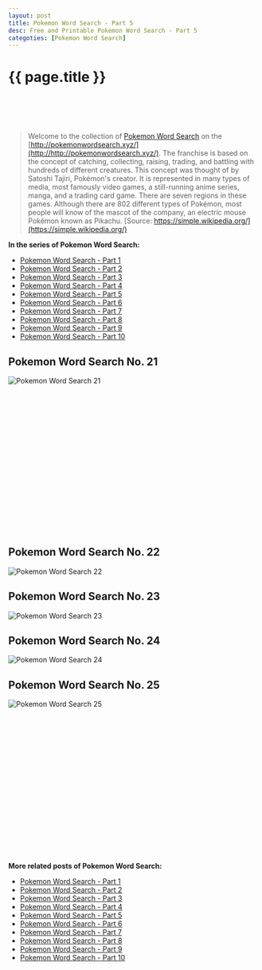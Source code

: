 ```yaml
---
layout: post
title: Pokemon Word Search - Part 5
desc: Free and Printable Pokemon Word Search - Part 5
categoties: [Pokemon Word Search]
---
```

{{ page.title }}
================
<script async src="//pagead2.googlesyndication.com/pagead/js/adsbygoogle.js"></script><!-- UnderTitleAds --> <ins class="adsbygoogle" style="display:inline-block;width:468px;height:60px" data-ad-client="ca-pub-6753140515841889" data-ad-slot="4010138290"></ins><script> (adsbygoogle = window.adsbygoogle || []).push({}); </script>

> Welcome to the collection of [Pokemon Word Search](http://http://pokemonwordsearch.xyz/) on the [http://pokemonwordsearch.xyz/](http://http://pokemonwordsearch.xyz/). The franchise is based on the concept of catching, collecting, raising, trading, and battling with hundreds of different creatures. This concept was thought of by Satoshi Tajiri, Pokémon's creator. It is represented in many types of media, most famously video games, a still-running anime series, manga, and a trading card game. There are seven regions in these games. Although there are 802 different types of Pokémon, most people will know of the mascot of the company, an electric mouse Pokémon known as Pikachu. [Source: https://simple.wikipedia.org/](https://simple.wikipedia.org/)

**In the series of Pokemon Word Search:**

* [Pokemon Word Search - Part 1](http://http://pokemonwordsearch.xyz/2018/04/26/Pokemon-Word-Search-part-1.html)
* [Pokemon Word Search - Part 2](http://http://pokemonwordsearch.xyz/2018/04/26/Pokemon-Word-Search-part-2.html)
* [Pokemon Word Search - Part 3](http://http://pokemonwordsearch.xyz/2018/04/26/Pokemon-Word-Search-part-3.html)
* [Pokemon Word Search - Part 4](http://http://pokemonwordsearch.xyz/2018/04/26/Pokemon-Word-Search-part-4.html)
* [Pokemon Word Search - Part 5](http://http://pokemonwordsearch.xyz/2018/04/26/Pokemon-Word-Search-part-5.html)
* [Pokemon Word Search - Part 6](http://http://pokemonwordsearch.xyz/2018/04/26/Pokemon-Word-Search-part-6.html)
* [Pokemon Word Search - Part 7](http://http://pokemonwordsearch.xyz/2018/04/26/Pokemon-Word-Search-part-7.html)
* [Pokemon Word Search - Part 8](http://http://pokemonwordsearch.xyz/2018/04/26/Pokemon-Word-Search-part-8.html)
* [Pokemon Word Search - Part 9](http://http://pokemonwordsearch.xyz/2018/04/26/Pokemon-Word-Search-part-9.html)
* [Pokemon Word Search - Part 10](http://http://pokemonwordsearch.xyz/2018/04/26/Pokemon-Word-Search-part-10.html)

## Pokemon Word Search No. 21
![Pokemon Word Search 21](http://http://pokemonwordsearch.xyz/images/Pokemon-Word-Search%20(21).jpg "Pokemon Word Search 21")

<script async src="//pagead2.googlesyndication.com/pagead/js/adsbygoogle.js"></script><!-- Texxtonly --><ins class="adsbygoogle" style="display:inline-block;width:336px;height:280px" data-ad-client="ca-pub-6753140515841889" data-ad-slot="3207852233"></ins><script>(adsbygoogle = window.adsbygoogle || []).push({}); </script>

## Pokemon Word Search No. 22
![Pokemon Word Search 22](http://http://pokemonwordsearch.xyz/images/Pokemon-Word-Search%20(22).jpg "Pokemon Word Search 22")

## Pokemon Word Search No. 23
![Pokemon Word Search 23](http://http://pokemonwordsearch.xyz/images/Pokemon-Word-Search%20(23).jpg "Pokemon Word Search 23")

## Pokemon Word Search No. 24
![Pokemon Word Search 24](http://http://pokemonwordsearch.xyz/images/Pokemon-Word-Search%20(24).jpg "Pokemon Word Search 24")

## Pokemon Word Search No. 25
![Pokemon Word Search 25](http://http://pokemonwordsearch.xyz/images/Pokemon-Word-Search%20(25).jpg "Pokemon Word Search 25")

<script async src="//pagead2.googlesyndication.com/pagead/js/adsbygoogle.js"></script><!-- Texxtonly --><ins class="adsbygoogle" style="display:inline-block;width:336px;height:280px" data-ad-client="ca-pub-6753140515841889" data-ad-slot="3207852233"></ins><script>(adsbygoogle = window.adsbygoogle || []).push({}); </script>

**More related posts of Pokemon Word Search:**

* [Pokemon Word Search - Part 1](http://http://pokemonwordsearch.xyz/2018/04/26/Pokemon-Word-Search-part-1.html)
* [Pokemon Word Search - Part 2](http://http://pokemonwordsearch.xyz/2018/04/26/Pokemon-Word-Search-part-2.html)
* [Pokemon Word Search - Part 3](http://http://pokemonwordsearch.xyz/2018/04/26/Pokemon-Word-Search-part-3.html)
* [Pokemon Word Search - Part 4](http://http://pokemonwordsearch.xyz/2018/04/26/Pokemon-Word-Search-part-4.html)
* [Pokemon Word Search - Part 5](http://http://pokemonwordsearch.xyz/2018/04/26/Pokemon-Word-Search-part-5.html)
* [Pokemon Word Search - Part 6](http://http://pokemonwordsearch.xyz/2018/04/26/Pokemon-Word-Search-part-6.html)
* [Pokemon Word Search - Part 7](http://http://pokemonwordsearch.xyz/2018/04/26/Pokemon-Word-Search-part-7.html)
* [Pokemon Word Search - Part 8](http://http://pokemonwordsearch.xyz/2018/04/26/Pokemon-Word-Search-part-8.html)
* [Pokemon Word Search - Part 9](http://http://pokemonwordsearch.xyz/2018/04/26/Pokemon-Word-Search-part-9.html)
* [Pokemon Word Search - Part 10](http://http://pokemonwordsearch.xyz/2018/04/26/Pokemon-Word-Search-part-10.html)

